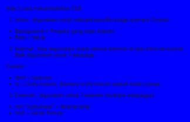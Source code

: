 Ada 3 cara menambahkan CSS

1. Inline <tag style="css">, digunakan untuk sebuah/spesifik/single element
Contoh : <html style="background: blue;">
- Background = Propety yang ingin diubah
- Blue = Value



2. Internal <style>css</style>, bisa digunakan untuk semua element di satu html document. Baik digunakan untuk 1 webpage

Contoh : 
<style>
 html {
   background: red;
}
</style>
- html = Selector
- {} = Curly braces, diantara curly braces adalah kode cssnya



3. External <link rel="stylesheet" href="style.css">, digunakan untuk 1 website (multiple webpages)
- rel="stylesheet" = Relationship
- href = lokasi filenya
